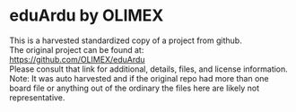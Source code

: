 
# eduArdu by OLIMEX  
This is a harvested standardized copy of a project from github.  
The original project can be found at:  
https://github.com/OLIMEX/eduArdu  
Please consult that link for additional, details, files, and license information.  
Note: It was auto harvested and if the original repo had more than one board file or anything out of the ordinary the files here are likely not representative.  
    